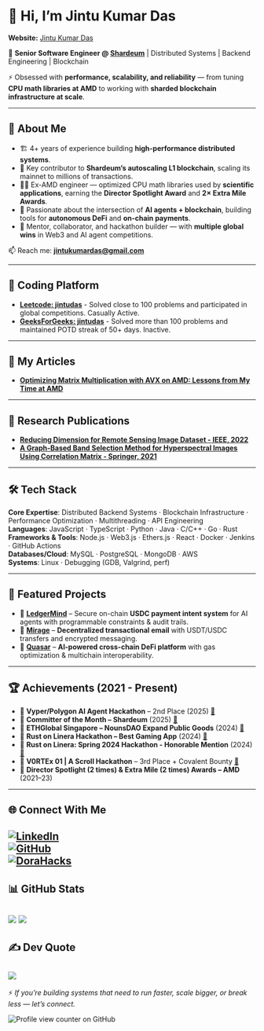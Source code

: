 # 👋 Hi, I’m Jintu Kumar Das  

**Website:** [Jintu Kumar Das](https://jintudas.dev)

🚀 **Senior Software Engineer @ [Shardeum](https://shardeum.org)** | Distributed Systems | Backend Engineering | Blockchain

⚡ Obsessed with **performance, scalability, and reliability** — from tuning **CPU math libraries at AMD** to working with **sharded blockchain infrastructure at scale**.  

---

## 💫 About Me  
- 🏗 4+ years of experience building **high-performance distributed systems**.  
- 🔗 Key contributor to **Shardeum’s autoscaling L1 blockchain**, scaling its mainnet to millions of transactions.  
- 🧑‍💻 Ex-AMD engineer — optimized CPU math libraries used by **scientific applications**, earning the **Director Spotlight Award** and **2× Extra Mile Awards**.  
- 🤖 Passionate about the intersection of **AI agents + blockchain**, building tools for **autonomous DeFi** and **on-chain payments**.  
- 👥 Mentor, collaborator, and hackathon builder — with **multiple global wins** in Web3 and AI agent competitions.  

📫 Reach me: **[jintukumardas@gmail.com](mailto:jintukumardas@gmail.com)**  

---

## 📝 Coding Platform
- [**Leetcode: jintudas**](https://leetcode.com/u/jintudas/) - Solved close to 100 problems and participated in global competitions. Casually Active.
- [**GeeksForGeeks: jintudas**](https://www.geeksforgeeks.org/user/jintudas/) -  Solved more than 100 problems and maintained POTD streak of 50+ days. Inactive.

---

## 📝 My Articles
- [**Optimizing Matrix Multiplication with AVX on AMD: Lessons from My Time at AMD**](https://jintukumardas.notion.site/blog-avx512)

---

## 📝 Research Publications
- [**Reducing Dimension for Remote Sensing Image Dataset - IEEE, 2022**](https://ieeexplore.ieee.org/abstract/document/9785203/?casa_token=sBy2b8U3JMEAAAAA:TZw6NAANcoX81D7ye2r3zAV6SdOgRbaI7cQdOESSuQP2jWiuzzcsjTdCCMN_u3ZRD4QD1u7JYwI)
- [**A Graph-Based Band Selection Method for Hyperspectral Images Using Correlation Matrix - Springer, 2021**](https://www.springerprofessional.de/en/a-graph-based-band-selection-method-for-hyperspectral-images-usi/19252976)

---

## 🛠 Tech Stack  
**Core Expertise**: Distributed Backend Systems · Blockchain Infrastructure · Performance Optimization · Multithreading · API Engineering  
**Languages**: JavaScript · TypeScript · Python · Java · C/C++ · Go · Rust  
**Frameworks & Tools**: Node.js · Web3.js · Ethers.js · React · Docker · Jenkins · GitHub Actions  
**Databases/Cloud**: MySQL · PostgreSQL · MongoDB · AWS  
**Systems**: Linux · Debugging (GDB, Valgrind, perf)  

---

## 🔭 Featured Projects  
- 🔹 **[LedgerMind](https://dorahacks.io/buidl/31227)** – Secure on-chain **USDC payment intent system** for AI agents with programmable constraints & audit trails. 
- 🔹 **[Mirage](https://ethglobal.com/showcase/mirage-tz65j)** – **Decentralized transactional email** with USDT/USDC transfers and encrypted messaging.   
- 🔹 **[Quasar](https://dorahacks.io/buidl/23920)** – **AI-powered cross-chain DeFi platform** with gas optimization & multichain interoperability.  
---

## 🏆 Achievements  (2021 - Present)
- 🥈 **Vyper/Polygon AI Agent Hackathon** – 2nd Place (2025) [🔗](https://dorahacks.io/buidl/23809/milestones)  
- 🌟 **Committer of the Month – Shardeum** (2025) [🔗](https://shardeum.org/blog/jintu-das-software-engineer/)  
- 🥈 **ETHGlobal Singapore – NounsDAO Expand Public Goods** (2024) [🔗](https://ethglobal.com/showcase/mirage-tz65j)  
- 🥈 **Rust on Linera Hackathon – Best Gaming App** (2024) [🔗](https://devpost.com/software/classic-tic-tac-toe)
- 🏅 **Rust on Linera: Spring 2024 Hackathon - Honorable Mention** (2024) [🔗](https://devpost.com/software/chainseats)
- 🏅 **V0RTEx 01 | A Scroll Hackathon** – 3rd Place + Covalent Bounty [🔗](https://dorahacks.io/buidl/11870)  
- 🏅 **Director Spotlight (2 times) & Extra Mile (2 times) Awards – AMD** (2021–23)  
---

## 🌐 Connect With Me  
[![LinkedIn](https://img.shields.io/badge/LinkedIn-%230077B5.svg?logo=linkedin&logoColor=white)](https://linkedin.com/in/jintukumardas)  
[![GitHub](https://img.shields.io/badge/GitHub-100000?logo=github&logoColor=white)](https://github.com/jintukumardas)  
[![DoraHacks](https://img.shields.io/badge/DoraHacks-FE5000?logo=hackaday&logoColor=white)](https://dorahacks.io/hacker/jintuisbusy)  
---

## 📊 GitHub Stats  
![](https://github-readme-stats.vercel.app/api?username=jintukumardas&theme=radical&hide_border=false&include_all_commits=true)
![](https://github-readme-streak-stats.herokuapp.com/?user=jintukumardas&theme=radical&hide_border=false)
---

## ✍️ Dev Quote  
![](https://quotes-github-readme.vercel.app/api?type=horizontal&theme=radical)  
---

⚡ _If you’re building systems that need to run faster, scale bigger, or break less — let’s connect._  

![Profile view counter on GitHub](https://komarev.com/ghpvc/?username=jintukumardas)
